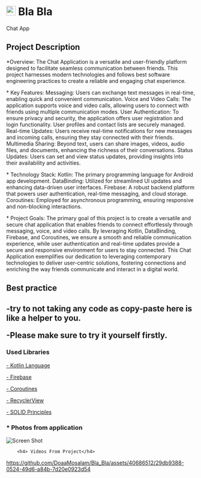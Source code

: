 
<html>
  <head> 
    <body>
<h1> <img src="https://www.linkpicture.com/q/logo-color_2.png" alt ="Bla Bla Chat app" width=25 hight=20> Bla Bla </h1>
      <p>Chat App</p>
<h2> Project Description </h2>
  <p>*Overview:
The Chat Application is a versatile and user-friendly platform designed to facilitate seamless communication between friends. This project harnesses modern technologies and follows best software engineering practices to create a reliable and engaging chat experience.</p>
<p>* Key Features:
Messaging: Users can exchange text messages in real-time, enabling quick and convenient communication.
Voice and Video Calls: The application supports voice and video calls, allowing users to connect with friends using multiple communication modes.
User Authentication: To ensure privacy and security, the application offers user registration and login functionality. User profiles and contact lists are securely managed.
Real-time Updates: Users receive real-time notifications for new messages and incoming calls, ensuring they stay connected with their friends.
Multimedia Sharing: Beyond text, users can share images, videos, audio files, and documents, enhancing the richness of their conversations.
Status Updates: Users can set and view status updates, providing insights into their availability and activities.</p>
<p>* Technology Stack:
Kotlin: The primary programming language for Android app development.
DataBinding: Utilized for streamlined UI updates and enhancing data-driven user interfaces.
Firebase: A robust backend platform that powers user authentication, real-time messaging, and cloud storage.
Coroutines: Employed for asynchronous programming, ensuring responsive and non-blocking interactions.</p>
<p>* Project Goals:
The primary goal of this project is to create a versatile and secure chat application that enables friends to connect effortlessly through messaging, voice, and video calls. By leveraging Kotlin, DataBinding, Firebase, and Coroutines, we ensure a smooth and reliable communication experience, while user authentication and real-time updates provide a secure and responsive environment for users to stay connected.
This Chat Application exemplifies our dedication to leveraging contemporary technologies to deliver user-centric solutions, fostering connections and enriching the way friends communicate and interact in a digital world.</p>
     <h2>Best practice<h2/>
       <p> -try to not taking any code as copy-paste here is like a helper to you.</p> 
       <p> -Please make sure to try it yourself firstly.</p>
       <h3>Used Libraries</h3>
       <p><a href ="https://kotlinlang.org/">- Kotlin Language</a></p>
        <a href="https://square.github.io/retrofit](https://firebase.google.com"> - Firebase</a></p>
       <p><a href= "https://developer.android.com/topic/architecture?gclsrc=ds](https://developer.android.com/kotlin/coroutines">- Coroutines</a></p>
      <p><a href="https://developer.android.com/jetpack/androidx/releases/recyclerview">- RecyclerView</a></p>
        <p><a href="https://www.themoviedb.org/](https://en.wikipedia.org/wiki/SOLID">- SOLID Principles</a></p>

  <h3>* Photos from application </h3>
  <img src="https://www.linkpicture.com/q/Bla-Bla-screen-shot.png" alt="Screen Shot">

        <h4> Videos From Project</h4>
https://github.com/DoaaMosalam/Bla_Bla/assets/40686512/29db9388-0524-49d6-a84b-7d20e0923d54


<head/>
  <html/>
 </body>
